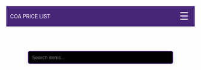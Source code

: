 <html lang="en">
<head>
  <meta charset="UTF-8" />
  <meta name="viewport" content="width=device-width, initial-scale=1.0"/>
  <title>CoA Price List</title>
  <style>
     h1, .project-name, .header {
  display: none !important;
}

    body {
      margin: 0;
      font-family: Arial, sans-serif;
      background-color: black;
      color: white;
    }

    header {
      background-color: #472678;
      color: white;
      padding: 10px;
      display: flex;
      justify-content: space-between;
      align-items: center;
      position: relative;
    }

    .burger {
      font-size: 28px;
      cursor: pointer;
      color: white;
      background: none;
      border: none;
      user-select: none;
    }

    /* Burger Menü */
    .menu {
      position: absolute;
      top: 60px;
      right: 10px;
      background-color: #000;
      border: 2px solid #472678;
      padding: 10px;
      border-radius: 10px;
      display: none;
      flex-direction: column;
      gap: 5px;
      max-height: 400px;
      overflow-y: auto;
      z-index: 1000;
    }

    .menu a {
      color: white;
      text-decoration: none;
      padding: 6px 12px;
      border: 1px solid #472678;
      border-radius: 6px;
      background-color: black;
    }

    .menu a:hover {
      background-color: #472678;
    }

    .search-container {
      padding: 10px;
      text-align: center;
      margin-top: 10px;
    }

    .search-container input {
      width: 80%;
      padding: 8px;
      border: 2px solid #472678;
      border-radius: 5px;
      background-color: black;
      color: white;
    }

    .content {
      padding: 20px;
    }

    .item {
      border: 1px solid #472678;
      padding: 10px;
      margin: 10px 0;
      border-radius: 5px;
      background-color: #111;
      color: white;
    }
    
    .home {
      text-align: center;
      margin-top: 10px;
    }
    .home .note {
      margin-top: 6px;
      opacity: 0.9;
    }
    .btn-discord {
      display: inline-block;
      margin-top: 14px;
      padding: 10px 18px;
      border-radius: 12px;
      background-color: #5865F2;
      color: #fff;
      text-decoration: none;
      font-weight: 600;
      border: none;
      cursor: pointer;
    }
    .btn-discord:hover {
      background-color: #4752C4;
    }
    .btn-discord:active {
      transform: translateY(1px);
    }
  </style>
</head>
<body>
  <header>
    <div>COA PRICE LIST</div>
    <button class="burger">☰</button>
    <div class="menu" id="burgerMenu">
      <a href="#" data-section="home">Home</a>
      <a href="#" data-section="ores">Ores</a>
      <a href="#" data-section="bars">Bars</a>
      <a href="#" data-section="logs">Logs</a>
      <a href="#" data-section="relics">Relics</a>
      <a href="#" data-section="fishes">Fishes</a>
      <a href="#" data-section="spellbinding">Spellbinding</a>
      <a href="#" data-section="alchemy">Alchemy</a>
      <a href="#" data-section="potions">Potions</a>
      <a href="#" data-section="armors">Armors</a>
      <a href="#" data-section="weapons">Weapons</a>
      <a href="#" data-section="tools">Tools</a>
      <a href="#" data-section="bossparts">Boss Parts</a>
      <a href="#" data-section="eventitems">Event Items</a>
      <a href="#" data-section="others">Others</a>
    </div>
  </header>

  <div class="search-container">
    <input type="text" id="search" placeholder="Search items...">
  </div>

  <div class="content" id="content"></div>

  <script>
    const burger = document.querySelector('.burger');
    const menu = document.getElementById('burgerMenu');
    const content = document.getElementById('content');
    const search = document.getElementById('search');

    const items = {
      ores: ["Copper Ore","Tin ore","Iron ore","Salt Price : 4k each","Coal Price : 3.5k each","Crimstell ore","Silver ore","Gold ore","Pink salt Price : 7k each","Mythan ore Price : 6k each","Sandstone Price : 10k each","Cobalt ore Price : 10k each","Varaxium Price : 12k each","Black salt Price : 9k each","Magic ore Price : 4k each"],
      bars: ["Copper Bar","Iron bar","Steel bar","Crimsteel bar","Silver bar","Gold nugget","Gold bar Price : 700k each","Mythan bar Price : 110k each","Cobalt bar Price : 130k each","Varax bar Price : 160k each ","Magic bar Price : 55k each"],
      logs: ["Pine Log","Dead log","Birch log","Applewood","Willow log","Oak log","Chestnut log","Maple log","Olive log","Stinkwood","Magic log","Palmwood","Pearwood","Limewood"],
      relics: ["Accuracy relic","Guarding Relic","Healing relic","Wealth relic","Power relic","Nature relic","Fire relic","Damage relic","Leeching relic","Experience relic","Wisdom relic","Ice relic","Cursed relic","Efficiency relic","Affliction relic"],
      fishes: ["Anchovies","Gold Fish","Mackerel","Squid","Sardine","Eel","Anglerfish","Trout","Jellyfish","Bass","Herringbone","Tuna","Lobster","Sea turtle","Manta ray","Shark","Orca","Giant squid","Earthworm","Iceworm","Corpseworm","Toxicworm","Sandworm","Beetle","Grasshopper","Wasp","Scallop"],
      spellbinding: ["Book Price: 2k each","Magic essence Price: 600 each"],
      alchemy: ["Bat eye","Pink gelatin","Fishing spider eye","Brown mushroom","Forest spider eye","Cow skull","Forest bat eye","Frozen gelatin","Snow core","Sapling leaf","Ice spider eye","Cave spider eye","Skeletal bat eye","Sapphire scarab leg","Cave bat eye","Envenomed blood","Raptor claw","Ruby scarab leg","Forest fiend eye","Desert raptor claw","Rock fiend eye","Hornet antena","Luminant gelatin","Juvenile eye","Ancient bat eye","Ice raptor claw","Spectral flintstone","Arocite scarab leg","Shadow flintstone","Phantom flintstone","Spectral fiend eye","Phantom fiend eye","Magnetite scarab leg","Corrupted eye","Golemite bat eye","Golemite fiend eye","Tormented eye","Disdain Eye","Baby dragon spine","Ragefull eye"],
      potions:["Potion","Mining potion","Woodcutting potion","Fishing potion","Smithing potion","Crafting potion","Cooking potion","Spellbinding potion","Taskmaster's brew","Prospector's brew","Lumberjacks ale","Blacksmith's stout","Artisan's syrup","Angler's elixir","Chef's kiss","Imbuer's wine","Spellpower potion","Concentrated elixir","Divine clarity","Titan's strength","Duelist's draft","Stonebound salve","Backlash balm","Berserker potion","Arcanist's wrath","Forsworn focus","Antidote","Frostskin potion","Arctic potion","Scavenger's balm","Vampirism potion","Assasin's tonic","Auric bloom","Mirrorback brew","Golem's power","Guardian's bulwark","Quietus","Midas brew","Featherwalk potion","Sanguiene oath","Dance of the Undead","Gilded transmutation","Cloudwalk potion","Distilled extract","Provacation potion","Stigoi's convenant","Death's rally"],
      armors: ["Cobalt armor","Varax armor","Glacial armor","Deadrock armor","Spectral armor","Phantom armor","Nightspoon armor"],
      weapons: ["Sharper mythan sword","Cobalt sword","Chaotic mythan sword","Varaxite sword","Glacial blade","Nature's blade","Spectral sword","Phantom sword","Ancient scimitar","Fire staff","Ice staff","Nature staff","Cursed staff","Elder fire staff","Elder ice staff","Elder nature staff","Elder cursed staff","Nightspoon staff"],
      tools: ["Mythan axe","Mythan pickaxe","Mythan rod","Mythan secateurs","Cobalt axe","Cobalt pickaxe","Cobalt rod","Cobalt secateurs","Varax axe","Varax pickaxe","Varax rod","Varax secateurs","Magic axe","Magic pickaxe","Magic rod","Byromera secateurs","Ancient axe","Ancient pickaxe","Ancient rod"],
      bossparts: ["Balance fragment","Golemite slab","Golemite shard","Golemite eye","Golemite orb","Dragon scale","Dragon eye","Dragon claw","Sliver of rage","Sliver of corrpution","Sliver of disdain","Sliver of torment","Nydarax leg","Nydarax eye","Gold key","Mummy bandage","Mummy soul","Ancient tablet"],
      eventitems: ["Sugar brew","Egg ring","Party hat 1","Santa hat","Jingle top","Jingle pants","Candy cane","Easter egg","Bag of tricks","Bag of sweets","Magic bag of treats","Pumpking helm","Pumpking sword","Pumpking shield","Party hat 2","Jester hat","Based santa hat","Scoorage hat","Scoorage shirt","Pack of snow","Xmas tree sword","Candy cane staff","Egg head","Hand of baphomet","Head of baphomet","Pumpkin zombie hat","Party hat 3","Callsy jacket","Classy pants","Sparkling grapejuice","Antlers","Christmas tree hat","Jingle hat","White present","Red present","Gold present","Carrot launcher","Carrotproof helmet","Carrotproof vest","Egg ring","Party hat 4","Box of chocolate","Box of pralines","Loveshot","Arrow head","Heartseeker","Eternal love","Lootkin","Bionic skull","Bionic ribcage","Bionic limbs","Scream mask","Birthday cake","Party hat 5","Blue ballon","Red ballon","Yellow ballon","Green ballon","Bunch of ballons","Snowball ammo","Ring of snow","Snowball launcher","Black santa hat","Lucky egg","Carrot rocket","Bonka's barrier","Eggy bludgeon","Wabbit hat","Party hat 6","Party crasher","Smelly key","Leaky leek","Evileek staff","Evileek shield","Evileek mask","Sleekest","Chicken head","Chicken wings","Chicken feathers"
    ],
      others: ["Ruby","Sapphire","Emerald","Arosite","Sandstone shield","Scorpion shield","Deadrock shield","Ancient shield","Iron spade","Crimsteel spade","Mythan spade","Golemite spade","Ancient spade","Saving grace","Bat amulet","Nature amulet","Amulet of focus","Porspector's necklace","Ruby necklace","Sapphire necklace","Emerald necklace","Arosite necklace","Magnetite necklace","Battle necklace","Scorpion gauntlets","Raptor gloves","Desert raptor gloves","Ice raptor gloves","Cactus gloves","Frozen skull","Icy right half","Icy left half","Ring of treasure","Nature ring","Bat ring","Ring of might","Infernal ring","Cactus ring","Snake charm","Infernal hammer","Ring of violation","Pendant of serenity","Inferno tome","Consume tome","Blizzard tome","Torture tome","Lolipop","Nydarax teleport scrool"]
    };

    // --- Ores için yönlendirme linkleri ---
    const itemLinks = {
      "copper ore": "https://www.curseofaros.wiki/wiki/Copper_Ore",
      "tin ore": "https://www.curseofaros.wiki/wiki/Tin_Ore",
      "iron ore": "https://www.curseofaros.wiki/wiki/Iron_Ore",
      "salt": "https://www.curseofaros.wiki/wiki/Salt",
      "coal": "https://www.curseofaros.wiki/wiki/Coal",
      "crimstell ore": "https://www.curseofaros.wiki/wiki/Crimsteel_Ore",
      "silver ore": "https://www.curseofaros.wiki/wiki/Silver_Ore",
      "gold ore": "https://www.curseofaros.wiki/wiki/Gold_Ore",
      "pink salt": "https://www.curseofaros.wiki/wiki/Pink_Salt",
      "mythan ore": "https://www.curseofaros.wiki/wiki/Mythan_Ore",
      "cobalt ore": "https://www.curseofaros.wiki/wiki/Cobalt_Ore",
      "varaxium": "https://www.curseofaros.wiki/wiki/Varaxium",
      "black salt": "https://www.curseofaros.wiki/wiki/Black_Salt",
      "magic ore": "https://www.curseofaros.wiki/wiki/Magic_Ore",
      "copper bar": "https://www.curseofaros.wiki/wiki/Bronze_Bar",
      "iron bar":"https://www.curseofaros.wiki/wiki/Iron_Bar",
      "steel bar":"https://www.curseofaros.wiki/wiki/Steel_Bar",
      "crimsteel bar":"https://www.curseofaros.wiki/wiki/Crimsteel_Bar",
      "silver bar":"https://www.curseofaros.wiki/wiki/Silver_Bar",
      "gold nugget":"hh",
      "gold bar":"https://www.curseofaros.wiki/wiki/Gold_Bar",
      "mythan bar":"https://www.curseofaros.wiki/wiki/Mythan_Bar",
      "cobalt bar":"https://www.curseofaros.wiki/wiki/Cobalt_Bar",
      "varax bar":"https://www.curseofaros.wiki/wiki/Varaxite_Bar",
      "magic bar":"https://www.curseofaros.wiki/wiki/Magic_Bar",
      "pine log":"https://www.curseofaros.wiki/wiki/Pine_Logs",
      "dead log":"https://www.curseofaros.wiki/wiki/Dead_Logs",
      "birch log":"https://www.curseofaros.wiki/wiki/Birch_Logs",
      "applewood":"https://www.curseofaros.wiki/wiki/Applewood",
      "willow log":"https://www.curseofaros.wiki/wiki/Willow_Logs",
      "oak log":"https://www.curseofaros.wiki/wiki/Oak_Logs",
      "chestnut log":"https://www.curseofaros.wiki/wiki/Chestnut_Logs",
      "maple log":"https://www.curseofaros.wiki/wiki/Maple_Logs",
      "olive log":"https://www.curseofaros.wiki/wiki/Olive_Logs",
      "stinkwood":"https://www.curseofaros.wiki/wiki/Stinkwood",
      "magic log":"https://www.curseofaros.wiki/wiki/Magic_Log",
      "palmwood":"https://www.curseofaros.wiki/wiki/Palm_Wood",
      "pearwood":"https://www.curseofaros.wiki/wiki/Pearwood",
      "limewood":"https://www.curseofaros.wiki/wiki/Lime_Wood",
      "accuracy relic":"https://www.curseofaros.wiki/wiki/Relic_of_Accuracy",
      "guarding relic":"https://www.curseofaros.wiki/wiki/Relic_of_Guarding",
      "healing relic":"https://www.curseofaros.wiki/wiki/Relic_of_Healing",
      "wealth relic":"https://www.curseofaros.wiki/wiki/Relic_of_Wealth",
      "power relic":"https://www.curseofaros.wiki/wiki/Relic_of_Power",
      "nature relic":"https://www.curseofaros.wiki/wiki/Relic_of_Nature",
      "fire relic":"https://www.curseofaros.wiki/wiki/Relic_of_Fire",
      "damage relic":"https://www.curseofaros.wiki/wiki/Relic_of_Damage",
      "experience relic":"https://www.curseofaros.wiki/wiki/Relic_of_Experience",
      "leeching relic":"https://www.curseofaros.wiki/wiki/Relic_of_Leeching",
      "wisdom relic":"https://www.curseofaros.wiki/wiki/Wisdom_Relic",
      "ice relic":"https://www.curseofaros.wiki/wiki/Ice_Relic",
      "cursed relic":"https://www.curseofaros.wiki/wiki/Cursed_Relic",
      "efficiency relic":"https://www.curseofaros.wiki/wiki/Relic_of_Efficiency",
      "affliction relic":"https://www.curseofaros.wiki/wiki/Relic_of_Affliction",
      "anchovies":"https://www.curseofaros.wiki/wiki/Anchovies",
      "gold fish":"https://www.curseofaros.wiki/wiki/Goldfish",
      "mackerel":"https://www.curseofaros.wiki/wiki/Mackerel",
      "squid":"https://www.curseofaros.wiki/wiki/Squid",
      "sardine":"https://www.curseofaros.wiki/wiki/Sardine",
      "eel":"https://www.curseofaros.wiki/wiki/Eel",
      "anglerfish":"https://www.curseofaros.wiki/wiki/Anglerfish",
      "trout":"https://www.curseofaros.wiki/wiki/Trout",
      "jellyfish":"https://www.curseofaros.wiki/wiki/Jellyfish",
      "bass":"https://www.curseofaros.wiki/wiki/Bass",
      "herringbone":"https://www.curseofaros.wiki/wiki/Herringbone",
      "tuna":"https://www.curseofaros.wiki/wiki/Tuna",
      "lobster":"https://www.curseofaros.wiki/wiki/Lobster",
      "sea turtle":"https://www.curseofaros.wiki/wiki/Sea_Turtle",
      "manta ray":"https://www.curseofaros.wiki/wiki/Manta_Ray",
      "shark":"https://www.curseofaros.wiki/wiki/Shark",
      "orca":"https://www.curseofaros.wiki/wiki/Orca",
      "giant squid":"https://www.curseofaros.wiki/wiki/Giant_Squid",
      "earthworm":"https://www.curseofaros.wiki/wiki/Earthworm",
      "iceworm":"https://www.curseofaros.wiki/wiki/Iceworm",
      "corpseworm":"https://www.curseofaros.wiki/wiki/Corpseworm",
      "toxicworm":"https://www.curseofaros.wiki/wiki/Toxic_Worm",
      "sandworm":"https://www.curseofaros.wiki/wiki/Sandworm",
      "beetle":"https://www.curseofaros.wiki/wiki/Beetle",
      "grasshopper":"https://www.curseofaros.wiki/wiki/Grasshopper",
      "wasp":"https://www.curseofaros.wiki/wiki/Wasp",
      "scallop":"https://www.curseofaros.wiki/wiki/Scallop",
      "book":"https://www.curseofaros.wiki/wiki/Book",
      "magic essence":"https://www.curseofaros.wiki/wiki/Magic_Essence",
      "bat eye":"https://www.curseofaros.wiki/wiki/Bat_Eye",
      "pink gelatin":"https://www.curseofaros.wiki/wiki/Pink_Gelatin",
      "fishing spider eye":"https://www.curseofaros.wiki/wiki/Fishing_Spider_Eye",
      "brown mushroom":"https://www.curseofaros.wiki/wiki/Brown_Mushroom",
      "forest spider eye":"https://www.curseofaros.wiki/wiki/Forest_Spider_Eye",
      "cow skull":"https://www.curseofaros.wiki/wiki/Cow_Skull",
      "forest bat eye":"https://www.curseofaros.wiki/wiki/Forest_Bat_Eye",
      "frozen gelatin":"https://www.curseofaros.wiki/wiki/Frozen_Gelatin",
      "snow core":"https://www.curseofaros.wiki/wiki/Snow_Core",
      "sapling leaf":"https://www.curseofaros.wiki/wiki/Sapling_Leaf",
      "ice spider eye":"https://www.curseofaros.wiki/wiki/Ice_Spider_Eye",
      "cave spider eye":"https://www.curseofaros.wiki/wiki/Cave_Spider_Eye",
      "skeletal bat eye":"https://www.curseofaros.wiki/wiki/Skeletal_Bat_Eye",
      "sapphire scarab leg":"https://www.curseofaros.wiki/wiki/Saphire_Scarab_Leg",
      "cave bat eye":"https://www.curseofaros.wiki/wiki/Cave_Bat_Eye",
      "envenomed blood":"https://www.curseofaros.wiki/wiki/Envenomed_Blood",
      "raptor claw":"https://www.curseofaros.wiki/wiki/Raptor_Claw",
      "ruby scarab leg":"https://www.curseofaros.wiki/wiki/Ruby_Scarab_Leg",
      "forest fiend eye":"https://www.curseofaros.wiki/wiki/Forest_Fiend_Eye",
      "desert raptor claw":"https://www.curseofaros.wiki/wiki/Desert_Raptor_Claw",
      "rock fiend eye":"https://www.curseofaros.wiki/wiki/Rock_Fiend_Eye",
      "hornet antena":"https://www.curseofaros.wiki/wiki/Hornet_Antena",
      "luminant gelatin":"https://www.curseofaros.wiki/wiki/Luminant_Gelatin",
      "juvenile eye":"https://www.curseofaros.wiki/wiki/Juvenile_Eye",
      "ancient bat eye":"https://www.curseofaros.wiki/wiki/Ancient_Bat_Eye",
      "ice raptor claw":"https://www.curseofaros.wiki/wiki/Ice_Raptor_Claw",
      "spectral flintstone":"https://www.curseofaros.wiki/wiki/Spectral_Flintstone",
      "arocite scarab leg":"https://www.curseofaros.wiki/wiki/Arosite_Scarab_Leg",
      "shadow flintstone":"https://www.curseofaros.wiki/wiki/Shadow_Flintstone",
      "phantom flintstone":"https://www.curseofaros.wiki/wiki/Phantom_Flintstone",
      "spectral fiend eye":"https://www.curseofaros.wiki/wiki/Spectral_Fiend_Eye",
      "phantom fiend eye":"https://www.curseofaros.wiki/wiki/Phantom_Fiend_Eye",
      "magnetite scarab leg":"https://www.curseofaros.wiki/wiki/Magnetite_Scarab_Leg",
      "corrupted eye":"https://www.curseofaros.wiki/wiki/Corrupted_Eye",
      "golemite bat eye":"https://www.curseofaros.wiki/wiki/Golemite_Bat_Eye",
      "golemite fiend eye":"https://www.curseofaros.wiki/wiki/Golemite_Fiend_Eye",
      "tormented eye":"https://www.curseofaros.wiki/wiki/Tormented_Eye",
      "disdain Eye":"https://www.curseofaros.wiki/wiki/Disdain_Eye",
      "baby dragon spine":"https://www.curseofaros.wiki/wiki/Baby_Dragon_Spine",
      "ragefull eye":"https://www.curseofaros.wiki/wiki/Ragefull_Eye",
      "potion":"https://www.curseofaros.wiki/wiki/Potion",
      "mining potion":"https://www.curseofaros.wiki/wiki/Mining_Potion",
      "woodcutting potion":"https://www.curseofaros.wiki/wiki/Woodcutting_Potion",
      "fishing potion":"https://www.curseofaros.wiki/wiki/Fishing_Potion",
      "smithing potion":"https://www.curseofaros.wiki/wiki/Smithing_Potion",
      "crafting potion":"https://www.curseofaros.wiki/wiki/Crafting_Potion",
      "cooking potion":"https://www.curseofaros.wiki/wiki/Cooking_Potion",
      "spellbinding potion":"https://www.curseofaros.wiki/wiki/Spellbinding_Potion",
      "taskmaster's brew":"https://www.curseofaros.wiki/wiki/Taskmaster%27s_Brew",
      "prospector's brew":"https://www.curseofaros.wiki/wiki/Prospector%27s_Brew",
      "lumberjacks ale":"https://www.curseofaros.wiki/wiki/Lumberjack%27s_Ale",
      "blacksmith's stout":"https://www.curseofaros.wiki/wiki/Blacksmith%27s_Stout",
      "artisan's syrup":"https://www.curseofaros.wiki/wiki/Artisan%27s_Syrup",
      "angler's elixir":"https://www.curseofaros.wiki/wiki/Angler%27s_Elixir",
      "chef's kiss":"https://www.curseofaros.wiki/wiki/Chef%27s_Kiss",
      "imbuer's wine":"https://www.curseofaros.wiki/wiki/Imbuer%27s_Wine",
      "spellpower potion":"https://www.curseofaros.wiki/wiki/Spellpower_Potion",
      "concentrated elixir":"https://www.curseofaros.wiki/wiki/Concentrated_Elixir",
      "divine clarity":"https://www.curseofaros.wiki/wiki/Divine_Clarity",
      "titan's strength":"https://www.curseofaros.wiki/wiki/Titan%27s_Strength",
      "duelist's draft":"https://www.curseofaros.wiki/wiki/Duelist%27s_Draft",
      "stonebound salve":"https://www.curseofaros.wiki/wiki/Stonebound_Salve",
      "backlash balm":"https://www.curseofaros.wiki/wiki/Backlash_Balm",
      "berserker potion":"https://www.curseofaros.wiki/wiki/Berserker_Potion",
      "arcanist's wrath":"https://www.curseofaros.wiki/wiki/Arcanist%27s_Wrath",
      "forsworn focus":"https://www.curseofaros.wiki/wiki/Forsworn_Focus",
      "antidote":"https://www.curseofaros.wiki/wiki/Antidote",
      "frostskin potion":"https://www.curseofaros.wiki/wiki/Frostskin_Potion",
      "arctic potion":"https://www.curseofaros.wiki/wiki/Arctic_Potion",
      "scavenger's balm":"https://www.curseofaros.wiki/wiki/Scavenger%27s_Balm",
      "vampirism potion":"https://www.curseofaros.wiki/wiki/Vampirism_Potion",
      "assasin's tonic":"https://www.curseofaros.wiki/wiki/Assasin%27s_Tonic",
      "auric bloom":"https://www.curseofaros.wiki/wiki/Auric_Bloom",
      "mirrorback brew":"https://www.curseofaros.wiki/wiki/Mirrorback_Brew",
      "golem's power":"https://www.curseofaros.wiki/wiki/Golem%27s_Power",
      "guardian's bulwark":"https://www.curseofaros.wiki/wiki/Guardian%27s_Bulwark",
      "quietus":"https://www.curseofaros.wiki/wiki/Quietus",
      "midas brew":"https://www.curseofaros.wiki/wiki/Midas_Brew",
      "featherwalk potion":"https://www.curseofaros.wiki/wiki/Featherwalk_Potion",
      "sanguiene oath":"https://www.curseofaros.wiki/wiki/Sanguiene_Oath",
      "dance of the Undead":"https://www.curseofaros.wiki/wiki/Dance_of_the_Undead",
      "gilded transmutation":"https://www.curseofaros.wiki/wiki/Gilded_Transmutation",
      "cloudwalk potion":"https://www.curseofaros.wiki/wiki/Cloudwalk_Potion",
      "distilled extract":"https://www.curseofaros.wiki/wiki/Distilled_Extract",
      "provacation potion":"https://www.curseofaros.wiki/wiki/Provacation_Potion",
      "stigoi's convenant":"https://www.curseofaros.wiki/wiki/Stigoi%27s_Convenant",
      "death's rally":"https://www.curseofaros.wiki/wiki/Death%27s_Rally",
      "Cobalt armor":"hh",
      "Varax armor":"hh",
      "Glacial armor":"hh",
      "Deadrock armor":"hh",
      "Spectral armor":"hh",
      "Phantom armor":"hh",
      "Nightspoon armor":"hh"
    };

    // --- yardımcı fonksiyonlar ---
    function normalizeStr(s) {
      // küçük harfe çevir, noktalama kaldır, fazla boşluğu temizle
      return (s || '').toLowerCase().replace(/\s*price.*$/i, '') // fiyat ve sonrası kaldır (ek güvenlik)
                     .replace(/[^a-z0-9\s]/g, '')
                     .replace(/\s+/g, ' ')
                     .trim();
    }

    function splitNameAndPrice(item) {
      // "Pink salt Price : 7k each" => { name: "Pink salt", price: "Price : 7k each" }
      const m = item.match(/(.*?)(\s*price\b.*)$/i);
      if (m) {
        return { name: m[1].trim(), price: m[2].trim() };
      }
      // fiyat belirtisi yoksa tüm satırı isim olarak kullan
      return { name: item.trim(), price: '' };
    }

    function findLinkForItem(item) {
      const { name } = splitNameAndPrice(item);
      const normItem = normalizeStr(name);
      if (!normItem) return null;

      // 1) tam eşleme dene
      for (const key in itemLinks) {
        const nk = normalizeStr(key);
        if (nk === normItem) return itemLinks[key];
      }

      // 2) küçük farklarda içerme ile eşlemeye çalış (yedek)
      for (const key in itemLinks) {
        const nk = normalizeStr(key);
        if (nk.length >= 3 && normItem.length >= 3) {
          if (nk.includes(normItem) || normItem.includes(nk)) return itemLinks[key];
        }
      }

      return null;
    }

    function renderHome() {
      content.innerHTML = `
        <div class="home">
          <h2>Welcome!</h2>
          <h3>Disclaimer:We are not responsible for any discrepancies in prices.</h3>
          <h4>Little information about this server: This server created in 01/09/2025 for help Curse of Aros community</h4>
          <h4>There you are can search prices of items</h4>
          <h4 class="note">Note: Search full name of items for get good result and tap item name for get information about item</h4>
          <h4>Funny informations about CoA:</h4>
          <pre>First 120 base normal player
 is Saketas</pre>
          <pre>First 120 base Lone Wolf player
 is Devotion</pre>
          <pre>Most expensive CoA item is Jester hat</pre>
          <a href="https://imgbb.com/"><img src="https://i.ibb.co/v6zrJQrz/Jester-Hat-m.png" alt="Jester-Hat-m" border="0"></a>
          <pre>Most useless CoA Item is Hammer</pre>
          <a href="https://imgbb.com/"><img src="https://i.ibb.co/m5v6S2LK/Hammer-m.png" alt="Hammer-m" border="0"></a>
          <pre>First pet in CoA is Bat pet</pre>
          <a href="https://imgbb.com/"><img src="https://i.ibb.co/qLY4gby3/Pet-bat-sm.gif" alt="Pet-bat-sm" border="0"></a>
          <pre>First item in CoA is Potion
 (I posted first potion design)</pre>
          <a href="https://imgbb.com/"><img src="https://i.ibb.co/ym2qbwkV/20200713113545-Potion-m.png" alt="20200713113545-Potion-m" border="0"></a>
          <h4>Join my discord server for give suggestions or help me update prices </h4>
          <a class="btn-discord" href="https://discord.gg/QAZEkeYc6w" target="_blank" rel="noopener">Discord</a>
        </div>
      `;
    }

    // Menü aç/kapa
    burger.addEventListener('click', () => {
      menu.style.display = menu.style.display === 'flex' ? 'none' : 'flex';
    });

    // Menü dışında tıklanınca kapanma
    document.addEventListener('click', (e) => {
      if (!menu.contains(e.target) && !burger.contains(e.target)) {
        menu.style.display = 'none';
      }
    });

    // Menüden kategori seçimi
    document.querySelectorAll('.menu a').forEach(link => {
      link.addEventListener('click', (e) => {
        e.preventDefault();
        const section = link.getAttribute('data-section');
        content.innerHTML = "";

        if (section === "home") {
          renderHome();
        } else if (items[section]) {
          items[section].forEach(item => {
            const div = document.createElement('div');
            div.className = 'item';

            // isim / fiyat ayır, link bul
            const { name, price } = splitNameAndPrice(item);
            const linkUrl = findLinkForItem(item);

            if (linkUrl) {
              const a = document.createElement('a');
              a.href = linkUrl;
              a.textContent = name;
              a.target = "_blank";
              a.style.color = "white";
              a.style.textDecoration = "none";
              div.appendChild(a);
              if (price) {
                div.appendChild(document.createTextNode(' ' + price));
              }
            } else {
              // link yoksa tüm satırı aynen yaz
              div.textContent = item;
            }

            content.appendChild(div);
          });
        }

        menu.style.display = 'none';
      });
    });

    // Arama motoru
    search.addEventListener('input', () => {
      const query = search.value.toLowerCase().trim();
      content.innerHTML = "";
      let found = false;

      if (!query) {
        renderHome(); // boşken ana sayfayı göster
        return;
      }

      Object.values(items).forEach(sectionItems => {
        sectionItems.forEach(item => {
          if (item.toLowerCase().includes(query)) {
            const div = document.createElement('div');
            div.className = 'item';

            const { name, price } = splitNameAndPrice(item);
            const linkUrl = findLinkForItem(item);

            if (linkUrl) {
              const a = document.createElement('a');
              a.href = linkUrl;
              a.textContent = name;
              a.target = "_blank";
              a.style.color = "white";
              a.style.textDecoration = "none";
              div.appendChild(a);
              if (price) div.appendChild(document.createTextNode(' ' + price));
            } else {
              div.textContent = item;
            }

            content.appendChild(div);
            found = true;
          }
        });
      });

      if (!found) {
        content.innerHTML = "<p>No items found.</p>";
      }
    });

    // Sayfa açılınca ana sayfayı göster
    renderHome();
  </script>
</body>
</html>
